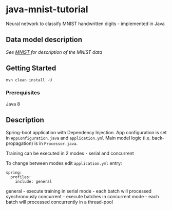 # java-mnist-tutorial

Neural network to classify MNIST handwritten digits - implemented in Java

## Data model description

*See [MNIST](http://yann.lecun.com/exdb/mnist/) for description of the MNIST data*

## Getting Started

```
mvn clean install -U
```

### Prerequisites

Java 8

## Description
Spring-boot application with Dependency Injection.
App configuration is set in `AppConfiguration.java` and `application.yml`
Main model logic (i.e. back-propagation) is in `Processor.java`.

Training can be executed in 2 modes - serial and concurrent

To change between modes edit `application.yml` entry:
```
spring:
  profiles:
    include: general
```
general - execute training in serial mode - each batch will processed synchronously
concurrent - execute batches in concurrent mode - each batch will processed concurrently in a thread-pool